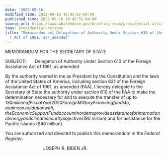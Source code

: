 ```yaml
---
date: '2022-09-16'
modified_time: 2022-09-16 18:43:52-04:00
published_time: 2022-09-16 18:43:51-04:00
source_url: https://www.whitehouse.gov/briefing-room/presidential-actions/2022/09/16/memorandum-on-delegation-of-authority-under-section-610-of-the-foreign-assistance-act-of-1961-as-amended/
tags: presidential-actions
title: "Memorandum on\_Delegation of Authority Under Section 610 of the\_Foreign Assistance\
  \ Act of 1961, as\_amended"
---
```

 
MEMORANDUM FOR THE SECRETARY OF STATE

SUBJECT:       Delegation of Authority Under Section 610 of the Foreign
Assistance Act of 1961, as amended

By the authority vested in me as President by the Constitution and the
laws of the United States of America, including section 621 of the
Foreign Assistance Act of 1961, as amended (FAA), I hereby delegate to
the Secretary of State the authority under section 610 of the FAA to
make the determination necessary for and to execute the transfer of up
to $130 million of Fiscal Year 2020 Foreign Military Financing funds to,
and in consolidation with, the Economic Support Fund account in order to
provide assistance for international energy and climate security
objectives ($90 million) and for assistance for the Pacific Islands ($40
million).

You are authorized and directed to publish this memorandum in the
*Federal Register*.

                               JOSEPH R. BIDEN JR.
